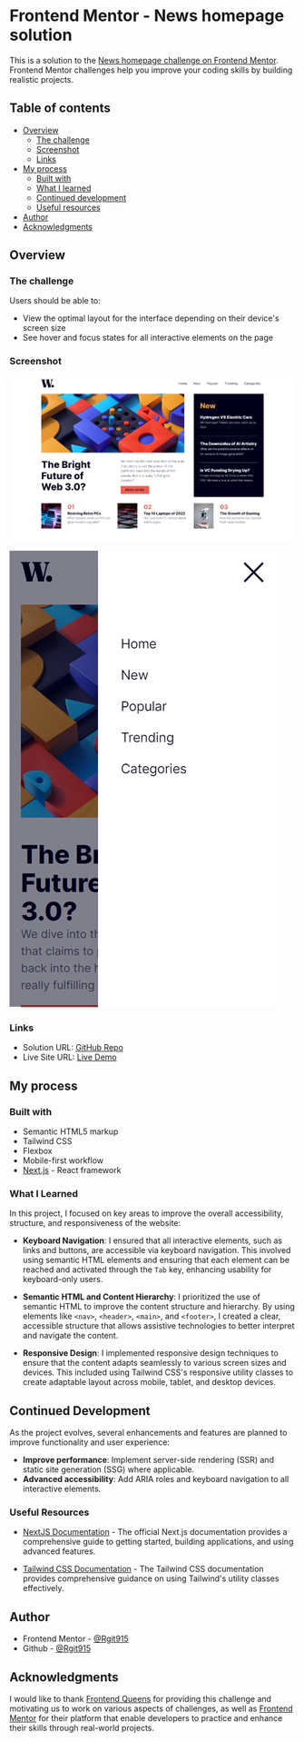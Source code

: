 # Frontend Mentor - News homepage solution

This is a solution to the [News homepage challenge on Frontend Mentor](https://www.frontendmentor.io/challenges/news-homepage-H6SWTa1MFl). Frontend Mentor challenges help you improve your coding skills by building realistic projects.



## Table of contents

- [Overview](#overview)
  - [The challenge](#the-challenge)
  - [Screenshot](#screenshot)
  - [Links](#links)
- [My process](#my-process)
  - [Built with](#built-with)
  - [What I learned](#what-i-learned)
  - [Continued development](#continued-development)
  - [Useful resources](#useful-resources)
- [Author](#author)
- [Acknowledgments](#acknowledgments)

## Overview

### The challenge

Users should be able to:

 - View the optimal layout for the interface depending on their device's screen size
 - See hover and focus states for all interactive elements on the page

### Screenshot

![News Homepage Desktop preview](https://github.com/Rgit915/news-homepage/blob/master/public/assets/screenshots/news-homepage-desktop-solution-preview.png)


![News Homepage Mobile menu preview](https://github.com/Rgit915/news-homepage/blob/master/public/assets/screenshots/news-homepage-mobile-menu-solution-preview.png)



### Links

- Solution URL: [GitHub Repo](https://github.com/Rgit915/news-homepage)
- Live Site URL: [Live Demo](https://news-homepage-three-gules.vercel.app/)

## My process

### Built with

- Semantic HTML5 markup
- Tailwind CSS
- Flexbox
- Mobile-first workflow
- [Next.js](https://nextjs.org/) - React framework


### What I Learned

In this project, I focused on key areas to improve the overall accessibility, structure, and responsiveness of the website:

- **Keyboard Navigation**: I ensured that all interactive elements, such as links and buttons, are accessible via keyboard navigation. This involved using semantic HTML elements and ensuring that each element can be reached and activated through the `Tab` key, enhancing usability for keyboard-only users.

- **Semantic HTML and Content Hierarchy**: I prioritized the use of semantic HTML to improve the content structure and hierarchy. By using elements like `<nav>`, `<header>`, `<main>`, and `<footer>`, I created a clear, accessible structure that allows assistive technologies to better interpret and navigate the content.

- **Responsive Design**: I implemented responsive design techniques to ensure that the content adapts seamlessly to various screen sizes and devices. This included using Tailwind CSS's responsive utility classes to create adaptable layout across mobile, tablet, and desktop devices.


## Continued Development

As the project evolves, several enhancements and features are planned to improve functionality and user experience:

 - **Improve performance**: Implement server-side rendering (SSR) and static site generation (SSG) where applicable.
 - **Advanced accessibility**: Add ARIA roles and keyboard navigation to all interactive elements.



### Useful Resources

- [NextJS Documentation](https://nextjs.org/docs) - The official Next.js documentation provides a comprehensive guide to getting started, building applications, and using advanced features.

- [Tailwind CSS Documentation](https://tailwindcss.com/docs) - The Tailwind CSS documentation provides comprehensive guidance on using Tailwind's utility classes effectively.


## Author

- Frontend Mentor - [@Rgit915](https://www.frontendmentor.io/profile/Rgit915)
- Github - [@Rgit915](https://github.com/Rgit915)

## Acknowledgments
I would like to thank [Frontend Queens](https://beacons.ai/frontendqueens) for providing this challenge and motivating us to work on various aspects of challenges, as well as [Frontend Mentor](https://www.frontendmentor.io/) for their platform that enable developers to practice and enhance their skills through real-world projects.